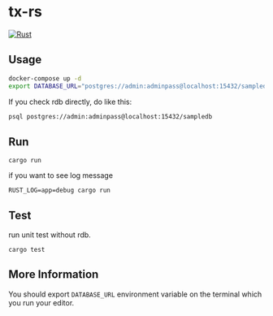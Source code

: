 # tx-rs

[![Rust](https://github.com/cutsea110/tx-rs/actions/workflows/rust.yml/badge.svg)](https://github.com/cutsea110/tx-rs/actions/workflows/rust.yml)

## Usage

```bash
docker-compose up -d
export DATABASE_URL="postgres://admin:adminpass@localhost:15432/sampledb"
```

If you check rdb directly, do like this:

```bash
psql postgres://admin:adminpass@localhost:15432/sampledb
```

## Run

```
cargo run
```

if you want to see log message

```
RUST_LOG=app=debug cargo run
```

## Test

run unit test without rdb.

```
cargo test
```

## More Information

You should export `DATABASE_URL` environment variable on the terminal which you run your editor.
